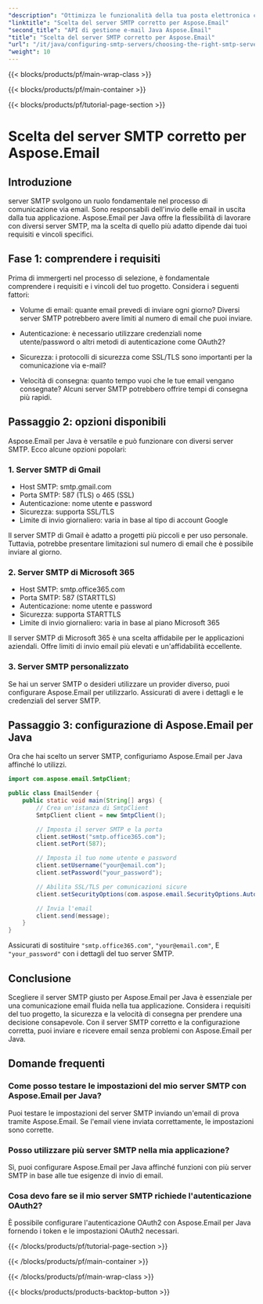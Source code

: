 ```yaml
---
"description": "Ottimizza le funzionalità della tua posta elettronica con Aspose.Email per Java. Scopri come scegliere il server SMTP giusto e inviare email senza problemi."
"linktitle": "Scelta del server SMTP corretto per Aspose.Email"
"second_title": "API di gestione e-mail Java Aspose.Email"
"title": "Scelta del server SMTP corretto per Aspose.Email"
"url": "/it/java/configuring-smtp-servers/choosing-the-right-smtp-server/"
"weight": 10
---
```


{{< blocks/products/pf/main-wrap-class >}}

{{< blocks/products/pf/main-container >}}

{{< blocks/products/pf/tutorial-page-section >}}

# Scelta del server SMTP corretto per Aspose.Email


## Introduzione

server SMTP svolgono un ruolo fondamentale nel processo di comunicazione via email. Sono responsabili dell'invio delle email in uscita dalla tua applicazione. Aspose.Email per Java offre la flessibilità di lavorare con diversi server SMTP, ma la scelta di quello più adatto dipende dai tuoi requisiti e vincoli specifici.

## Fase 1: comprendere i requisiti

Prima di immergerti nel processo di selezione, è fondamentale comprendere i requisiti e i vincoli del tuo progetto. Considera i seguenti fattori:

- Volume di email: quante email prevedi di inviare ogni giorno? Diversi server SMTP potrebbero avere limiti al numero di email che puoi inviare.

- Autenticazione: è necessario utilizzare credenziali nome utente/password o altri metodi di autenticazione come OAuth2?

- Sicurezza: i protocolli di sicurezza come SSL/TLS sono importanti per la comunicazione via e-mail?

- Velocità di consegna: quanto tempo vuoi che le tue email vengano consegnate? Alcuni server SMTP potrebbero offrire tempi di consegna più rapidi.

## Passaggio 2: opzioni disponibili

Aspose.Email per Java è versatile e può funzionare con diversi server SMTP. Ecco alcune opzioni popolari:

### 1. Server SMTP di Gmail

- Host SMTP: smtp.gmail.com
- Porta SMTP: 587 (TLS) o 465 (SSL)
- Autenticazione: nome utente e password
- Sicurezza: supporta SSL/TLS
- Limite di invio giornaliero: varia in base al tipo di account Google

Il server SMTP di Gmail è adatto a progetti più piccoli e per uso personale. Tuttavia, potrebbe presentare limitazioni sul numero di email che è possibile inviare al giorno.

### 2. Server SMTP di Microsoft 365

- Host SMTP: smtp.office365.com
- Porta SMTP: 587 (STARTTLS)
- Autenticazione: nome utente e password
- Sicurezza: supporta STARTTLS
- Limite di invio giornaliero: varia in base al piano Microsoft 365

Il server SMTP di Microsoft 365 è una scelta affidabile per le applicazioni aziendali. Offre limiti di invio email più elevati e un'affidabilità eccellente.

### 3. Server SMTP personalizzato

Se hai un server SMTP o desideri utilizzare un provider diverso, puoi configurare Aspose.Email per utilizzarlo. Assicurati di avere i dettagli e le credenziali del server SMTP.

## Passaggio 3: configurazione di Aspose.Email per Java

Ora che hai scelto un server SMTP, configuriamo Aspose.Email per Java affinché lo utilizzi.

```java
import com.aspose.email.SmtpClient;

public class EmailSender {
    public static void main(String[] args) {
        // Crea un'istanza di SmtpClient
        SmtpClient client = new SmtpClient();

        // Imposta il server SMTP e la porta
        client.setHost("smtp.office365.com");
        client.setPort(587);

        // Imposta il tuo nome utente e password
        client.setUsername("your@email.com");
        client.setPassword("your_password");

        // Abilita SSL/TLS per comunicazioni sicure
        client.setSecurityOptions(com.aspose.email.SecurityOptions.Auto);

        // Invia l'email
        client.send(message);
    }
}
```

Assicurati di sostituire `"smtp.office365.com"`, `"your@email.com"`, E `"your_password"` con i dettagli del tuo server SMTP.

## Conclusione

Scegliere il server SMTP giusto per Aspose.Email per Java è essenziale per una comunicazione email fluida nella tua applicazione. Considera i requisiti del tuo progetto, la sicurezza e la velocità di consegna per prendere una decisione consapevole. Con il server SMTP corretto e la configurazione corretta, puoi inviare e ricevere email senza problemi con Aspose.Email per Java.

## Domande frequenti

### Come posso testare le impostazioni del mio server SMTP con Aspose.Email per Java?

Puoi testare le impostazioni del server SMTP inviando un'email di prova tramite Aspose.Email. Se l'email viene inviata correttamente, le impostazioni sono corrette.

### Posso utilizzare più server SMTP nella mia applicazione?

Sì, puoi configurare Aspose.Email per Java affinché funzioni con più server SMTP in base alle tue esigenze di invio di email.

### Cosa devo fare se il mio server SMTP richiede l'autenticazione OAuth2?

È possibile configurare l'autenticazione OAuth2 con Aspose.Email per Java fornendo i token e le impostazioni OAuth2 necessari.

{{< /blocks/products/pf/tutorial-page-section >}}

{{< /blocks/products/pf/main-container >}}

{{< /blocks/products/pf/main-wrap-class >}}

{{< blocks/products/products-backtop-button >}}